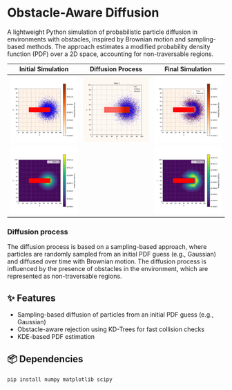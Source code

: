 # Obstacle-Aware Diffusion


A lightweight Python simulation of probabilistic particle diffusion in environments with obstacles, inspired by Brownian motion and sampling-based methods. The approach estimates a modified probability density function (PDF) over a 2D space, accounting for non-traversable regions.

| Initial Simulation | Diffusion Process | Final Simulation |
|---------------------|---------------------|---------------------|
| <img src="pictures/diffusion_simulation_init.png" width="300"> | <img src="pictures/particle_diffusion_brownian.gif" width="300"> | <img src="pictures/diffusion_simulation_final.png" width="300"> |
| <img src="pictures/init.png" width="300"> |  | <img src="pictures/result.png" width="300"> |

### Diffusion process

The diffusion process is based on a sampling-based approach, where particles are randomly sampled from an initial PDF guess (e.g., Gaussian) and diffused over time with Brownian motion. The diffusion process is influenced by the presence of obstacles in the environment, which are represented as non-traversable regions.

## ✨ Features

- Sampling-based diffusion of particles from an initial PDF guess (e.g., Gaussian)
- Obstacle-aware rejection using KD-Trees for fast collision checks
- KDE-based PDF estimation

## 📦 Dependencies

```bash
pip install numpy matplotlib scipy
